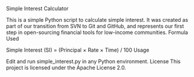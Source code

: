 Simple Interest Calculator

This is a simple Python script to calculate simple interest. It was created as part of our transition from SVN to Git and GitHub, and represents our first step in open-sourcing financial tools for low-income communities.
Formula Used

Simple Interest (SI) = (Principal × Rate × Time) / 100
Usage

Edit and run simple_interest.py in any Python environment.
License
This project is licensed under the Apache License 2.0.
